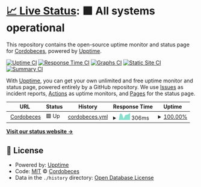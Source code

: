 # [📈 Live Status](https://cordobeces.github.io/upptime): <!--live status--> **🟩 All systems operational**

This repository contains the open-source uptime monitor and status page for [Cordobeces](http://cordobeces.com.ar/), powered by [Upptime](https://github.com/upptime/upptime).

[![Uptime CI](https://github.com/cordobeces/upptime/workflows/Uptime%20CI/badge.svg)](https://github.com/cordobeces/upptime/actions?query=workflow%3A%22Uptime+CI%22)
[![Response Time CI](https://github.com/cordobeces/upptime/workflows/Response%20Time%20CI/badge.svg)](https://github.com/cordobeces/upptime/actions?query=workflow%3A%22Response+Time+CI%22)
[![Graphs CI](https://github.com/cordobeces/upptime/workflows/Graphs%20CI/badge.svg)](https://github.com/cordobeces/upptime/actions?query=workflow%3A%22Graphs+CI%22)
[![Static Site CI](https://github.com/cordobeces/upptime/workflows/Static%20Site%20CI/badge.svg)](https://github.com/cordobeces/upptime/actions?query=workflow%3A%22Static+Site+CI%22)
[![Summary CI](https://github.com/cordobeces/upptime/workflows/Summary%20CI/badge.svg)](https://github.com/cordobeces/upptime/actions?query=workflow%3A%22Summary+CI%22)

With [Upptime](https://upptime.js.org), you can get your own unlimited and free uptime monitor and status page, powered entirely by a GitHub repository. We use [Issues](https://github.com/cordobeces/upptime/issues) as incident reports, [Actions](https://github.com/cordobeces/upptime/actions) as uptime monitors, and [Pages](https://cordobeces.github.io/upptime) for the status page.

<!--start: status pages-->
<!-- This summary is generated by Upptime (https://github.com/upptime/upptime) -->
<!-- Do not edit this manually, your changes will be overwritten -->
<!-- prettier-ignore -->
| URL | Status | History | Response Time | Uptime |
| --- | ------ | ------- | ------------- | ------ |
| <img alt="" src="https://favicons.githubusercontent.com/www.cordobeces.com.ar" height="13"> [Cordobeces](https://www.cordobeces.com.ar) | 🟩 Up | [cordobeces.yml](https://github.com/cordobeces/upptime/commits/HEAD/history/cordobeces.yml) | <details><summary><img alt="Response time graph" src="./graphs/cordobeces/response-time-week.png" height="20"> 306ms</summary><br><a href="https://cordobeces.github.io/upptime/history/cordobeces"><img alt="Response time 235" src="https://img.shields.io/endpoint?url=https%3A%2F%2Fraw.githubusercontent.com%2Fcordobeces%2Fupptime%2FHEAD%2Fapi%2Fcordobeces%2Fresponse-time.json"></a><br><a href="https://cordobeces.github.io/upptime/history/cordobeces"><img alt="24-hour response time 236" src="https://img.shields.io/endpoint?url=https%3A%2F%2Fraw.githubusercontent.com%2Fcordobeces%2Fupptime%2FHEAD%2Fapi%2Fcordobeces%2Fresponse-time-day.json"></a><br><a href="https://cordobeces.github.io/upptime/history/cordobeces"><img alt="7-day response time 306" src="https://img.shields.io/endpoint?url=https%3A%2F%2Fraw.githubusercontent.com%2Fcordobeces%2Fupptime%2FHEAD%2Fapi%2Fcordobeces%2Fresponse-time-week.json"></a><br><a href="https://cordobeces.github.io/upptime/history/cordobeces"><img alt="30-day response time 226" src="https://img.shields.io/endpoint?url=https%3A%2F%2Fraw.githubusercontent.com%2Fcordobeces%2Fupptime%2FHEAD%2Fapi%2Fcordobeces%2Fresponse-time-month.json"></a><br><a href="https://cordobeces.github.io/upptime/history/cordobeces"><img alt="1-year response time 235" src="https://img.shields.io/endpoint?url=https%3A%2F%2Fraw.githubusercontent.com%2Fcordobeces%2Fupptime%2FHEAD%2Fapi%2Fcordobeces%2Fresponse-time-year.json"></a></details> | <details><summary><a href="https://cordobeces.github.io/upptime/history/cordobeces">100.00%</a></summary><a href="https://cordobeces.github.io/upptime/history/cordobeces"><img alt="All-time uptime 100.00%" src="https://img.shields.io/endpoint?url=https%3A%2F%2Fraw.githubusercontent.com%2Fcordobeces%2Fupptime%2FHEAD%2Fapi%2Fcordobeces%2Fuptime.json"></a><br><a href="https://cordobeces.github.io/upptime/history/cordobeces"><img alt="24-hour uptime 100.00%" src="https://img.shields.io/endpoint?url=https%3A%2F%2Fraw.githubusercontent.com%2Fcordobeces%2Fupptime%2FHEAD%2Fapi%2Fcordobeces%2Fuptime-day.json"></a><br><a href="https://cordobeces.github.io/upptime/history/cordobeces"><img alt="7-day uptime 100.00%" src="https://img.shields.io/endpoint?url=https%3A%2F%2Fraw.githubusercontent.com%2Fcordobeces%2Fupptime%2FHEAD%2Fapi%2Fcordobeces%2Fuptime-week.json"></a><br><a href="https://cordobeces.github.io/upptime/history/cordobeces"><img alt="30-day uptime 100.00%" src="https://img.shields.io/endpoint?url=https%3A%2F%2Fraw.githubusercontent.com%2Fcordobeces%2Fupptime%2FHEAD%2Fapi%2Fcordobeces%2Fuptime-month.json"></a><br><a href="https://cordobeces.github.io/upptime/history/cordobeces"><img alt="1-year uptime 100.00%" src="https://img.shields.io/endpoint?url=https%3A%2F%2Fraw.githubusercontent.com%2Fcordobeces%2Fupptime%2FHEAD%2Fapi%2Fcordobeces%2Fuptime-year.json"></a></details>

<!--end: status pages-->

[**Visit our status website →**](https://cordobeces.github.io/upptime)

## 📄 License

- Powered by: [Upptime](https://github.com/upptime/upptime)
- Code: [MIT](./LICENSE) © [Cordobeces](http://cordobeces.com.ar/)
- Data in the `./history` directory: [Open Database License](https://opendatacommons.org/licenses/odbl/1-0/)
